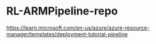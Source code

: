 # RL-ARMPipeline-repo
https://learn.microsoft.com/en-us/azure/azure-resource-manager/templates/deployment-tutorial-pipeline

